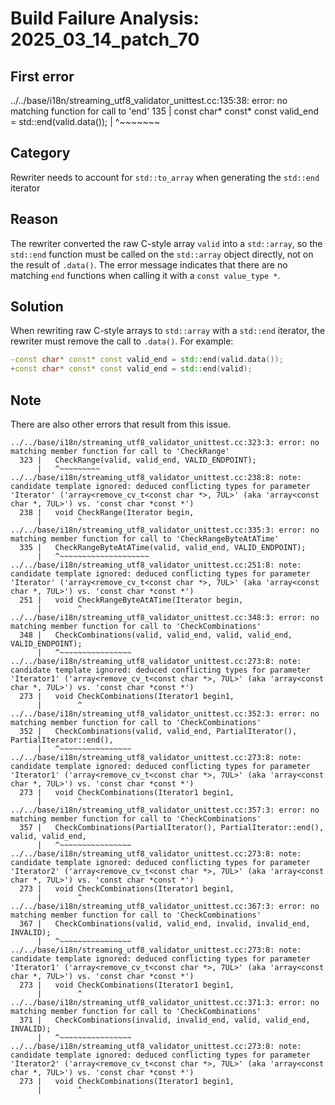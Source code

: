 # Build Failure Analysis: 2025_03_14_patch_70

## First error

../../base/i18n/streaming_utf8_validator_unittest.cc:135:38: error: no matching function for call to 'end'
  135 | const char* const* const valid_end = std::end(valid.data());
      |                                      ^~~~~~~~

## Category
Rewriter needs to account for `std::to_array` when generating the `std::end` iterator

## Reason
The rewriter converted the raw C-style array `valid` into a `std::array`, so the `std::end` function must be called on the `std::array` object directly, not on the result of `.data()`. The error message indicates that there are no matching `end` functions when calling it with a `const value_type *`.

## Solution
When rewriting raw C-style arrays to `std::array` with a `std::end` iterator, the rewriter must remove the call to `.data()`.
For example:
```c++
-const char* const* const valid_end = std::end(valid.data());
+const char* const* const valid_end = std::end(valid);
```

## Note
There are also other errors that result from this issue.
```
../../base/i18n/streaming_utf8_validator_unittest.cc:323:3: error: no matching member function for call to 'CheckRange'
  323 |   CheckRange(valid, valid_end, VALID_ENDPOINT);
      |   ^~~~~~~~~~
../../base/i18n/streaming_utf8_validator_unittest.cc:238:8: note: candidate template ignored: deduced conflicting types for parameter 'Iterator' ('array<remove_cv_t<const char *>, 7UL>' (aka 'array<const char *, 7UL>') vs. 'const char *const *')
  238 |   void CheckRange(Iterator begin,
      |        ^
../../base/i18n/streaming_utf8_validator_unittest.cc:335:3: error: no matching member function for call to 'CheckRangeByteAtATime'
  335 |   CheckRangeByteAtATime(valid, valid_end, VALID_ENDPOINT);
      |   ^~~~~~~~~~~~~~~~~~~~~
../../base/i18n/streaming_utf8_validator_unittest.cc:251:8: note: candidate template ignored: deduced conflicting types for parameter 'Iterator' ('array<remove_cv_t<const char *>, 7UL>' (aka 'array<const char *, 7UL>') vs. 'const char *const *')
  251 |   void CheckRangeByteAtATime(Iterator begin,
      |        ^
../../base/i18n/streaming_utf8_validator_unittest.cc:348:3: error: no matching member function for call to 'CheckCombinations'
  348 |   CheckCombinations(valid, valid_end, valid, valid_end, VALID_ENDPOINT);
      |   ^~~~~~~~~~~~~~~~~
../../base/i18n/streaming_utf8_validator_unittest.cc:273:8: note: candidate template ignored: deduced conflicting types for parameter 'Iterator1' ('array<remove_cv_t<const char *>, 7UL>' (aka 'array<const char *, 7UL>') vs. 'const char *const *')
  273 |   void CheckCombinations(Iterator1 begin1,
      |        ^
../../base/i18n/streaming_utf8_validator_unittest.cc:352:3: error: no matching member function for call to 'CheckCombinations'
  352 |   CheckCombinations(valid, valid_end, PartialIterator(), PartialIterator::end(),
      |   ^~~~~~~~~~~~~~~~~
../../base/i18n/streaming_utf8_validator_unittest.cc:273:8: note: candidate template ignored: deduced conflicting types for parameter 'Iterator1' ('array<remove_cv_t<const char *>, 7UL>' (aka 'array<const char *, 7UL>') vs. 'const char *const *')
  273 |   void CheckCombinations(Iterator1 begin1,
      |        ^
../../base/i18n/streaming_utf8_validator_unittest.cc:357:3: error: no matching member function for call to 'CheckCombinations'
  357 |   CheckCombinations(PartialIterator(), PartialIterator::end(), valid, valid_end,
      |   ^~~~~~~~~~~~~~~~~
../../base/i18n/streaming_utf8_validator_unittest.cc:273:8: note: candidate template ignored: deduced conflicting types for parameter 'Iterator2' ('array<remove_cv_t<const char *>, 7UL>' (aka 'array<const char *, 7UL>') vs. 'const char *const *')
  273 |   void CheckCombinations(Iterator1 begin1,
      |        ^
../../base/i18n/streaming_utf8_validator_unittest.cc:367:3: error: no matching member function for call to 'CheckCombinations'
  367 |   CheckCombinations(valid, valid_end, invalid, invalid_end, INVALID);
      |   ^~~~~~~~~~~~~~~~~
../../base/i18n/streaming_utf8_validator_unittest.cc:273:8: note: candidate template ignored: deduced conflicting types for parameter 'Iterator1' ('array<remove_cv_t<const char *>, 7UL>' (aka 'array<const char *, 7UL>') vs. 'const char *const *')
  273 |   void CheckCombinations(Iterator1 begin1,
      |        ^
../../base/i18n/streaming_utf8_validator_unittest.cc:371:3: error: no matching member function for call to 'CheckCombinations'
  371 |   CheckCombinations(invalid, invalid_end, valid, valid_end, INVALID);
      |   ^~~~~~~~~~~~~~~~~
../../base/i18n/streaming_utf8_validator_unittest.cc:273:8: note: candidate template ignored: deduced conflicting types for parameter 'Iterator2' ('array<remove_cv_t<const char *>, 7UL>' (aka 'array<const char *, 7UL>') vs. 'const char *const *')
  273 |   void CheckCombinations(Iterator1 begin1,
      |        ^